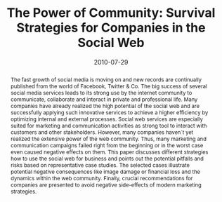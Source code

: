 ---
abstract: The fast growth of social media is moving on and new records are continually
  published from the world of Facebook, Twitter & Co. The big success of several social
  media services leads to its strong use by the internet community to communicate,
  collaborate and interact in private and professional life. Many companies have already
  realized the high potential of the social web and are successfully applying such
  innovative services to achieve a higher efficiency by optimizing internal and external
  processes. Social web services are especially suited for marketing and communication
  activities as strong tool to interact with customers and other stakeholders. However,
  many companies haven´t yet realized the extensive power of the web community. Thus,
  many marketing and communication campaigns failed right from the beginning or in
  the worst case even caused negative effects on them. This paper discusses different
  strategies how to use the social web for business and points out the potential pitfalls
  and risks based on representative case studies. The selected cases illustrate potential
  negative consequences like image damage or financial loss and the dynamics within
  the web community. Finally, crucial recommendations for companies are presented
  to avoid negative side-effects of modern marketing strategies.
authors:
- Peter Leitner
- Thomas Grechenig
date: '2010-07-29'
featured: false
links:
- name: Publik
  url: https://publik.tuwien.ac.at/showentry.php?ID=193452&lang=2
publication: 'Vortrag: IADIS International Conference Web Based Communities 2010,
  Freiburg, Germany; 29.07.2010 - 31.07.2010; in: "Proceedings of the IADIS International
  Conference Web Based Communities 2010", N. Bessis, P. Kommers, P. Isaias (Hrg.);
  IADIS Press, (2010), ISBN: 978-972-8939-21-2; S. 45 - 49'
publication_types:
- '1'
publishDate: '2010-07-29'
title: 'The Power of Community: Survival Strategies for Companies in the Social Web'
url_pdf: ''
---